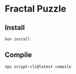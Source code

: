 # Fractal Puzzle

## Install

```sh
bun install
```

## Compile

```sh
npx scrypt-cli@latest compile
```
